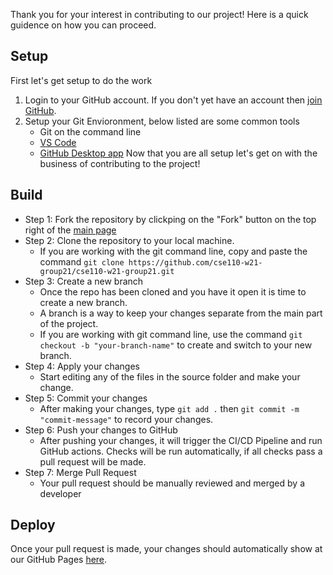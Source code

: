 Thank you for your interest in contributing to our project! Here is a quick guidence on how you can proceed.

## Setup

First let's get setup to do the work

1. Login to your GitHub account. If you don't yet have an account then [join GitHub](https://github.com/join).
2. Setup your Git Envioronment, below listed are some common tools
    - Git on the command line
    - [VS Code](https://code.visualstudio.com/ 'Visual Studio Code website')
    - [GitHub Desktop app](https://desktop.github.com/)
Now that you are all setup let's get on with the business of contributing to the project!

## Build

- Step 1: Fork the repository by clickping on the "Fork" button on the top right of the [main page](https://github.com/cse110-w21-group21/cse110-w21-group21)
- Step 2: Clone the repository to your local machine.
    - If you are working with the git command line, copy and paste the command `git clone https://github.com/cse110-w21-group21/cse110-w21-group21.git`
- Step 3: Create a new branch
    - Once the repo has been cloned and you have it open it is time to create a new branch.
    - A branch is a way to keep your changes separate from the main part of the project.
    - If you are working with git command line, use the command `git checkout -b "your-branch-name"` to create and switch to your new branch.
- Step 4: Apply your changes
    - Start editing any of the files in the source folder and make your change.
- Step 5: Commit your changes
    - After making your changes, type `git add .` then `git commit -m "commit-message"` to record your changes.
- Step 6: Push your changes to GitHub
    - After pushing your changes, it will trigger the CI/CD Pipeline and run GitHub actions. Checks will be run automatically, if all checks pass a pull request will be made.
- Step 7: Merge Pull Request
    - Your pull request should be manually reviewed and merged by a developer

## Deploy

Once your pull request is made, your changes should automatically show at our GitHub Pages [here](https://cse110-w21-group21.github.io/cse110-w21-group21/source/index.html).